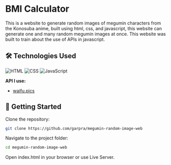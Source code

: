 # BMI Calculator

This is a website to generate random images of megumin characters from the Konosuba anime, built using html, css, and javascript, this website can generate one and many random megumin images at once. This website was built to train about the use of APIs in javascript.

## 🛠️ Technologies Used

![HTML](https://img.shields.io/badge/-HTML5-E34F26?style=for-the-badge&logo=html5&logoColor=white)
![CSS](https://img.shields.io/badge/-CSS3-1572B6?style=for-the-badge&logo=css3&logoColor=white)
![JavaScript](https://img.shields.io/badge/-JavaScript-F7DF1E?style=for-the-badge&logo=javascript&logoColor=black)

**API I use:**
- [waifu.pics](https://waifu.pics/)

## 🚀 Getting Started

Clone the repository:

```bash
git clone https://github.com/garpra/megumin-random-image-web
```

Navigate to the project folder:

```bash
cd megumin-random-image-web
```

Open index.html in your browser or use Live Server.
